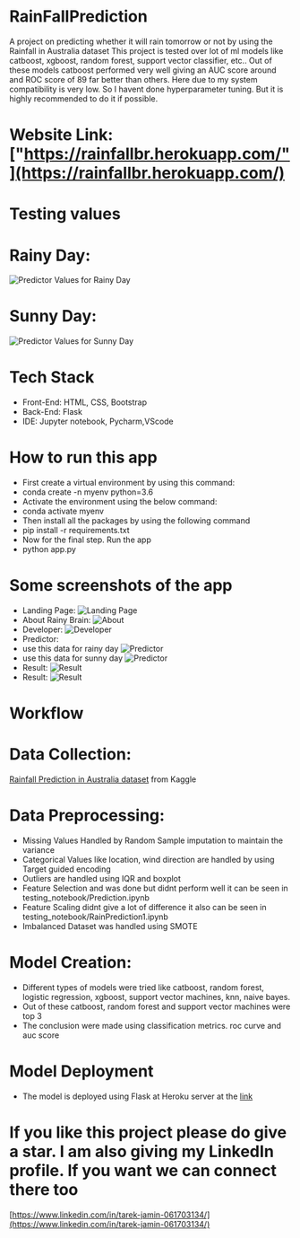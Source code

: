 # RainFallPrediction
A project on predicting whether it will rain tomorrow or not by using the Rainfall in Australia dataset
This project is tested over lot of ml models like catboost, xgboost, random forest, support vector classifier, etc..
Out of these models catboost performed very well giving an AUC score around and ROC score of 89 far better than others.
Here due to my system compatibility is very low. So I havent done hyperparameter tuning. But it is highly recommended to do it if possible.
# Website Link: ["https://rainfallbr.herokuapp.com/"](https://rainfallbr.herokuapp.com/)

# Testing values

# Rainy Day: 
![Predictor Values for Rainy Day](githubimgs/predictor.png)
# Sunny Day:
![Predictor Values for Sunny Day](githubimgs/predictor1.png)

# Tech Stack
* Front-End: HTML, CSS, Bootstrap
* Back-End: Flask
* IDE: Jupyter notebook, Pycharm,VScode

# How to run this app
* First create a virtual environment by using this command:
* conda create -n myenv python=3.6
* Activate the environment using the below command:
* conda activate myenv
* Then install all the packages by using the following command
* pip install -r requirements.txt
* Now for the final step. Run the app
* python app.py

# Some screenshots of the app
* Landing Page:
![Landing Page](githubimgs/landingpage.png)
* About Rainy Brain:
![About](githubimgs/about.png)
* Developer:
![Developer](githubimgs/developer.PNG)
* Predictor:
* use this data for rainy day
![Predictor](githubimgs/predictor.png)
* use this data for sunny day
![Predictor](githubimgs/predictor1.png)
* Result:
![Result](githubimgs/result_f_r.PNG)
* Result:
![Result](githubimgs/result_f_s.PNG)

# Workflow

# Data Collection: 
[Rainfall Prediction in Australia dataset](https://www.kaggle.com/jsphyg/weather-dataset-rattle-package) from Kaggle
# Data Preprocessing: 
* Missing Values Handled by Random Sample imputation to maintain the variance
* Categorical Values like location, wind direction are handled by using Target guided encoding
* Outliers are handled using IQR and boxplot
* Feature Selection and was done but didnt perform well it can be seen in testing_notebook/Prediction.ipynb
* Feature Scaling didnt give a lot of difference it also can be seen in testing_notebook/RainPrediction1.ipynb
* Imbalanced Dataset was handled using SMOTE
# Model Creation:
* Different types of models were tried like catboost, random forest, logistic regression, xgboost, support vector machines, knn, naive bayes.
* Out of these catboost, random forest and support vector machines were top 3
* The conclusion were made using classification metrics. roc curve and auc score
# Model Deployment
* The model is deployed using Flask at Heroku server at the [link](https://rainfallbr.herokuapp.com/)

# If you like this project please do give a star. I am also giving my LinkedIn profile. If you want we can connect there too
[https://www.linkedin.com/in/tarek-jamin-061703134/](https://www.linkedin.com/in/tarek-jamin-061703134/)

